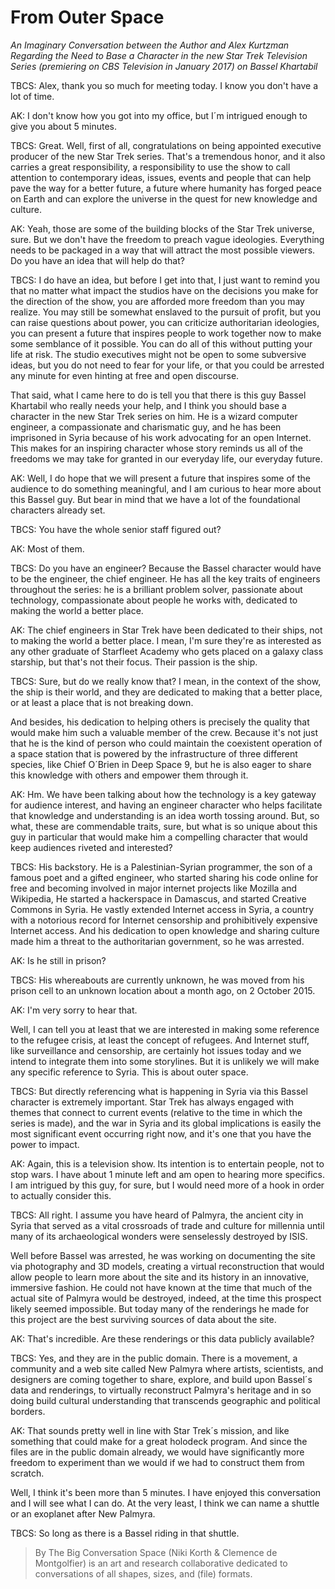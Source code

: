 
# From Outer Space

<p><em>An Imaginary Conversation between the Author and Alex Kurtzman
Regarding the Need to Base a Character in the new Star Trek Television
Series (premiering on CBS Television in January 2017) on Bassel
Khartabil</em></p>

<p>TBCS: Alex, thank you so much for meeting today. I know you don't have
a lot of time.</p>

<p>AK: I don't know how you got into my office, but I´m intrigued enough
to give you about 5 minutes.</p>

<p>TBCS: Great. Well, first of all, congratulations on being appointed
executive producer of the new Star Trek series. That's a tremendous
honor, and it also carries a great responsibility, a responsibility to
use the show to call attention to contemporary ideas, issues, events
and people that can help pave the way for a better future, a future
where humanity has forged peace on Earth and can explore the universe
in the quest for new knowledge and culture.</p>

<p>AK: Yeah, those are some of the building blocks of the Star Trek
universe, sure. But we don't have the freedom to preach vague
ideologies. Everything needs to be packaged in a way that will attract
the most possible viewers. Do you have an idea that will help do that?</p>

<p>TBCS: I do have an idea, but before I get into that, I just want to
remind you that no matter what impact the studios have on the
decisions you make for the direction of the show, you are afforded
more freedom than you may realize. You may still be somewhat enslaved
to the pursuit of profit, but you can raise questions about power, you
can criticize authoritarian ideologies, you can present a future that
inspires people to work together now to make some semblance of it
possible. You can do all of this without putting your life at
risk. The studio executives might not be open to some subversive
ideas, but you do not need to fear for your life, or that you could be
arrested any minute for even hinting at free and open discourse.</p>

<p>That said, what I came here to do is tell you that there is this guy
Bassel Khartabil who really needs your help, and I think you should
base a character in the new Star Trek series on him. He is a wizard
computer engineer, a compassionate and charismatic guy, and he has
been imprisoned in Syria because of his work advocating for an open
Internet. This makes for an inspiring character whose story reminds us
all of the freedoms we may take for granted in our everyday life, our
everyday future.</p>

<p>AK: Well, I do hope that we will present a future that inspires some
of the audience to do something meaningful, and I am curious to hear
more about this Bassel guy. But bear in mind that we have a lot of the
foundational characters already set.</p>

<p>TBCS: You have the whole senior staff figured out?</p>

<p>AK: Most of them.</p>

<p>TBCS: Do you have an engineer? Because the Bassel character would have
to be the engineer, the chief engineer. He has all the key traits of
engineers throughout the series: he is a brilliant problem solver,
passionate about technology, compassionate about people he works with,
dedicated to making the world a better place.</p>

<p>AK: The chief engineers in Star Trek have been dedicated to their
ships, not to making the world a better place. I mean, I'm sure
they're as interested as any other graduate of Starfleet Academy who
gets placed on a galaxy class starship, but that's not their
focus. Their passion is the ship.</p>

<p>TBCS: Sure, but do we really know that? I mean, in the context of the
show, the ship is their world, and they are dedicated to making that a
better place, or at least a place that is not breaking down.</p>

<p>And besides, his dedication to helping others is precisely the quality
that would make him such a valuable member of the crew. Because it's
not just that he is the kind of person who could maintain the
coexistent operation of a space station that is powered by the
infrastructure of three different species, like Chief O´Brien in Deep
Space 9, but he is also eager to share this knowledge with others and
empower them through it.</p>

<p>AK: Hm. We have been talking about how the technology is a key gateway
for audience interest, and having an engineer character who helps
facilitate that knowledge and understanding is an idea worth tossing
around. But, so what, these are commendable traits, sure, but what is
so unique about this guy in particular that would make him a
compelling character that would keep audiences riveted and interested?</p>

<p>TBCS: His backstory. He is a Palestinian-Syrian programmer, the son of
a famous poet and a gifted engineer, who started sharing his code
online for free and becoming involved in major internet projects like
Mozilla and Wikipedia, He started a hackerspace in Damascus, and
started Creative Commons in Syria. He vastly extended Internet access
in Syria, a country with a notorious record for Internet censorship
and prohibitively expensive Internet access. And his dedication to
open knowledge and sharing culture made him a threat to the
authoritarian government, so he was arrested.</p>

<p>AK: Is he still in prison?</p>

<p>TBCS: His whereabouts are currently unknown, he was moved from his
prison cell to an unknown location about a month ago, on 2 October
2015.</p>

<p>AK: I'm very sorry to hear that.</p>

<p>Well, I can tell you at least that we are interested in making some
reference to the refugee crisis, at least the concept of refugees. And
Internet stuff, like surveillance and censorship, are certainly hot
issues today and we intend to integrate them into some storylines. But
it is unlikely we will make any specific reference to Syria. This is
about outer space.</p>

<p>TBCS: But directly referencing what is happening in Syria via this
Bassel character is extremely important. Star Trek has always engaged
with themes that connect to current events (relative to the time in
which the series is made), and the war in Syria and its global
implications is easily the most significant event occurring right now,
and it's one that you have the power to impact.</p>

<p>AK: Again, this is a television show. Its intention is to entertain
people, not to stop wars.  I have about 1 minute left and am open to
hearing more specifics. I am intrigued by this guy, for sure, but I
would need more of a hook in order to actually consider this.</p>

<p>TBCS: All right. I assume you have heard of Palmyra, the ancient city
in Syria that served as a vital crossroads of trade and culture for
millennia until many of its archaeological wonders were senselessly
destroyed by ISIS.</p>

<p>Well before Bassel was arrested, he was working on documenting the
site via photography and 3D models, creating a virtual reconstruction
that would allow people to learn more about the site and its history
in an innovative, immersive fashion. He could not have known at the
time that much of the actual site of Palmyra would be destroyed,
indeed, at the time this prospect likely seemed impossible. But today
many of the renderings he made for this project are the best surviving
sources of data about the site.</p>

<p>AK: That's incredible. Are these renderings or this data publicly
available?</p>

<p>TBCS: Yes, and they are in the public domain. There is a movement, a
community and a web site called New Palmyra where artists, scientists,
and designers are coming together to share, explore, and build upon
Bassel´s data and renderings, to virtually reconstruct Palmyra's
heritage and in so doing build cultural understanding that transcends
geographic and political borders.</p>

<p>AK: That sounds pretty well in line with Star Trek´s mission, and like
something that could make for a great holodeck program. And since the
files are in the public domain already, we would have significantly
more freedom to experiment than we would if we had to construct them
from scratch.</p>

<p>Well, I think it's been more than 5 minutes. I have enjoyed this
conversation and I will see what I can do. At the very least, I think
we can name a shuttle or an exoplanet after New Palmyra.</p>

<p>TBCS: So long as there is a Bassel riding in that shuttle.</p>


> By The Big Conversation Space (Niki Korth &amp; Clemence de Montgolfier) is an
art and research collaborative dedicated to conversations of all shapes,
sizes, and (file) formats.


